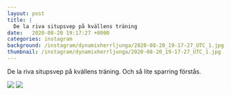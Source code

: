 ```yaml
---
layout: post
title: |
  De la riva situpsvep på kvällens träning
date:   2020-08-20 19:17:27 +0000
categories: instagram
background: /instagram/dynamixherrljunga/2020-08-20_19-17-27_UTC_1.jpg
thumbnail: /instagram/dynamixherrljunga/2020-08-20_19-17-27_UTC_1.jpg
---
```

De la riva situpsvep på kvällens träning. Och så lite sparring förstås. 



<img src='/www-dynamix-herrljunga/instagram/dynamixherrljunga/2020-08-20_19-17-27_UTC_1.jpg' class='img-fluid' />


<img src='/www-dynamix-herrljunga/instagram/dynamixherrljunga/2020-08-20_19-17-27_UTC_2.jpg' class='img-fluid' />
